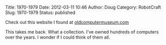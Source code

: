 Title: 1970-1979
Date: 2012-03-11 10:46
Author: Doug
Category: RobotCraft
Slug: 1970-1979
Status: published


Check out this website I found at [oldcomputermuseum.com](http://www.oldcomputermuseum.com/year1970_79.html)


This takes me back. What a collection. I've owned hundreds of computers over the years. I wonder if I could think of them all.

